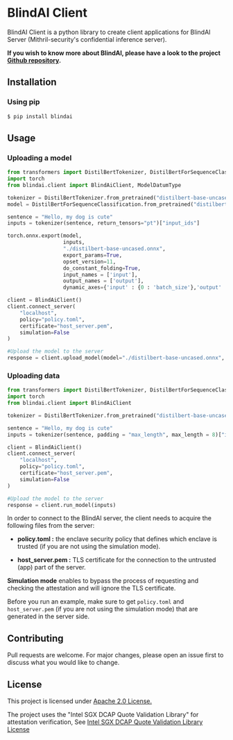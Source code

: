 # BlindAI Client

BlindAI Client is a python library to create client applications for BlindAI Server (Mithril-security's confidential inference server). 

**If you wish to know more about BlindAI, please have a look to the project [Github repository](https://github.com/mithril-security/blindai/).**

## Installation

### Using pip
```bash
$ pip install blindai
```
## Usage

### Uploading a model

```python
from transformers import DistilBertTokenizer, DistilBertForSequenceClassification
import torch
from blindai.client import BlindAiClient, ModelDatumType

tokenizer = DistilBertTokenizer.from_pretrained("distilbert-base-uncased")
model = DistilBertForSequenceClassification.from_pretrained("distilbert-base-uncased")

sentence = "Hello, my dog is cute"
inputs = tokenizer(sentence, return_tensors="pt")["input_ids"]

torch.onnx.export(model,
                  inputs,
                  "./distilbert-base-uncased.onnx",
                  export_params=True,
                  opset_version=11,
                  do_constant_folding=True,
                  input_names = ['input'],
                  output_names = ['output'],
                  dynamic_axes={'input' : {0 : 'batch_size'},'output' : {0 : 'batch_size'}})

client = BlindAiClient()
client.connect_server(
    "localhost",
    policy="policy.toml",
    certificate="host_server.pem",
    simulation=False
)

#Upload the model to the server
response = client.upload_model(model="./distilbert-base-uncased.onnx", shape=(1, 8), dtype=ModelDatumType.I64)
```
### Uploading data
```python
from transformers import DistilBertTokenizer, DistilBertForSequenceClassification
import torch
from blindai.client import BlindAiClient

tokenizer = DistilBertTokenizer.from_pretrained("distilbert-base-uncased")

sentence = "Hello, my dog is cute"
inputs = tokenizer(sentence, padding = "max_length", max_length = 8)["input_ids"]

client = BlindAiClient()
client.connect_server(
    "localhost",
    policy="policy.toml",
    certificate="host_server.pem",
    simulation=False
)

#Upload the model to the server
response = client.run_model(inputs)
```

In order to connect to the BlindAI server, the client needs to acquire the following files from the server: 

- **policy.toml :** the enclave security policy that defines which enclave is trusted (if you are not using the simulation mode).

- **host_server.pem :** TLS certificate for the connection to the untrusted (app) part of the server.

**Simulation mode** enables to bypass the process of requesting and checking the attestation and will ignore the TLS certificate.

Before you run an example, make sure to get `policy.toml` and `host_server.pem` (if you are not using the simulation mode) that are generated in the server side.

## Contributing
Pull requests are welcome. For major changes, please open an issue first to discuss what you would like to change.

## License
This project is licensed under [Apache 2.0 License.](../LICENSE)

The project uses the "Intel SGX DCAP Quote Validation Library" for attestation verification, See [Intel SGX DCAP Quote Validation Library License](https://github.com/intel/SGXDataCenterAttestationPrimitives/blob/master/License.txt)
